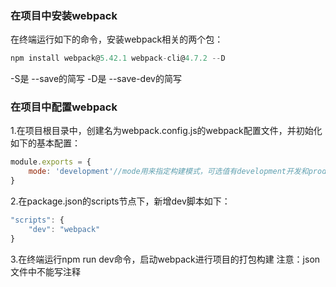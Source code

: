 ### 在项目中安装webpack
在终端运行如下的命令，安装webpack相关的两个包：
```js
npm install webpack@5.42.1 webpack-cli@4.7.2 --D
```

-S是 --save的简写
-D是 --save-dev的简写

### 在项目中配置webpack
1.在项目根目录中，创建名为webpack.config.js的webpack配置文件，并初始化如下的基本配置：
```js
module.exports = {
    mode: 'development'//mode用来指定构建模式，可选值有development开发和production上线
}
```
2.在package.json的scripts节点下，新增dev脚本如下：
```js
"scripts": {
    "dev": "webpack"
}
```
3.在终端运行npm run dev命令，启动webpack进行项目的打包构建
注意：json文件中不能写注释

